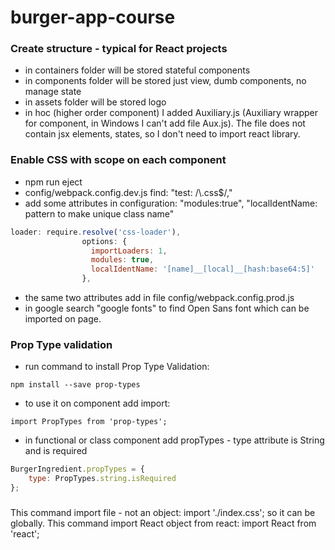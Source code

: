 # burger-app-course

### Create structure - typical for React projects
- in containers folder will be stored stateful components
- in components folder will be stored just view, dumb components, no manage state
- in assets folder will be stored logo 
- in hoc (higher order component) I added Auxiliary.js (Auxiliary wrapper for component, in Windows I can't add file Aux.js). 
The file does not contain jsx elements, states, so I don't need to import react library.  

### Enable CSS with scope on each component
- npm run eject
- config/webpack.config.dev.js find: "test: /\\.css$/," 
- add some attributes in configuration: "modules:true", "localIdentName: pattern to make unique class name"
```javascript 1.8
loader: require.resolve('css-loader'),
                options: {
                  importLoaders: 1,
                  modules: true,
                  localIdentName: '[name]__[local]__[hash:base64:5]'
                },
```
- the same two attributes add in file config/webpack.config.prod.js
- in google search "google fonts" to find Open Sans font which can be imported on page. 

### Prop Type validation
- run command to install Prop Type Validation: 
```text
npm install --save prop-types 
```
- to use it on component add import:
```text
import PropTypes from 'prop-types';
```
- in functional or class component add propTypes - type attribute is String and is required
```javascript 1.8
BurgerIngredient.propTypes = {
    type: PropTypes.string.isRequired
};

```

###
This command import file - not an object: import './index.css'; so it can be globally.
This command import React object from react: import React from 'react';

